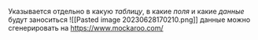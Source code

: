 Указывается отдельно в какую _таблицу_, в какие _поля_ и какие _данные_ будут заноситься
![[Pasted image 20230628170210.png]]
данные можно сгенерировать на https://www.mockaroo.com/
